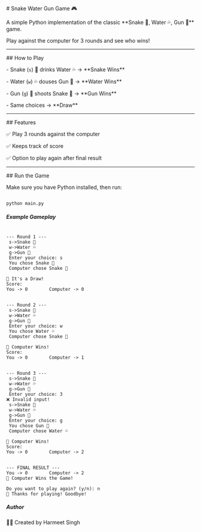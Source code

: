 \# Snake Water Gun Game 🎮



A simple Python implementation of the classic \*\*Snake 🐍, Water 💦, Gun 🔫\*\* game.  

Play against the computer for 3 rounds and see who wins!



---



\## How to Play

\- Snake (`s`) 🐍 drinks Water 💦 → \*\*Snake Wins\*\*  

\- Water (`w`) 💦 douses Gun 🔫 → \*\*Water Wins\*\*  

\- Gun (`g`) 🔫 shoots Snake 🐍 → \*\*Gun Wins\*\*  

\- Same choices → \*\*Draw\*\*



---



\## Features

✅ Play 3 rounds against the computer  

✅ Keeps track of score  

✅ Option to play again after final result  



---



\## Run the Game

Make sure you have Python installed, then run:



```bash

python main.py

```



##### Example Gameplay

```

--- Round 1 ---
 s->Snake 🐍 
 w->Water 💦 
 g->Gun 🔫 
 Enter your choice: s
 You chose Snake 🐍 
 Computer chose Snake 🐍 

🤝 It's a Draw!
Score:
You -> 0        Computer -> 0


--- Round 2 ---
 s->Snake 🐍 
 w->Water 💦 
 g->Gun 🔫 
 Enter your choice: w
 You chose Water 💦 
 Computer chose Snake 🐍 

🤖 Computer Wins!
Score:
You -> 0        Computer -> 1


--- Round 3 ---
 s->Snake 🐍 
 w->Water 💦
 g->Gun 🔫
 Enter your choice: 3
❌ Invalid input!
 s->Snake 🐍
 w->Water 💦
 g->Gun 🔫
 Enter your choice: g
 You chose Gun 🔫
 Computer chose Water 💦

🤖 Computer Wins!
Score:
You -> 0        Computer -> 2


--- FINAL RESULT ---
You -> 0        Computer -> 2
🤖 Computer Wins the Game!

Do you want to play again? (y/n): n
👋 Thanks for playing! Goodbye!
```




##### Author

👨‍💻 Created by Harmeet Singh

